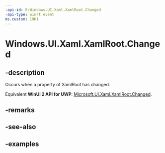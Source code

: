 ```yaml
---
-api-id: E:Windows.UI.Xaml.XamlRoot.Changed
-api-type: winrt event
ms.custom: 19H1
---
```


<!-- Event syntax.
public event TypedEventHandler Changed<XamlRoot, XamlRootChangedEventArgs>
-->

# Windows.UI.Xaml.XamlRoot.Changed

## -description

Occurs when a property of XamlRoot has changed.

Equivalent **WinUI 2 API for UWP**: [Microsoft.UI.Xaml.XamlRoot.Changed](/windows/winui/api/microsoft.ui.xaml.xamlroot.changed).

## -remarks

## -see-also

## -examples

